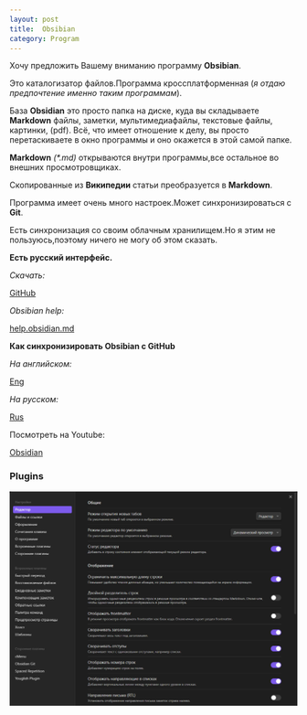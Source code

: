 ```yaml
---
layout: post
title:  Obsibian
category: Program
---
```


Хочу предложить Вашему вниманию программу **Obsibian**.

Это каталогизатор файлов.Программа кроссплатформенная (*я отдаю предпочтение именно таким программам*).

База  **Obsidian**  это просто папка на диске, куда вы складываете **Markdown** файлы, заметки, мультимедиафайлы, текстовые файлы, картинки, (pdf). Всё, что имеет отношение к делу, вы просто перетаскиваете в окно программы и оно окажется в этой самой папке.


**Markdown** *(\*.md)* открываются внутри программы,все остальное во внешних просмотровщиках.

Скопированные из **Википедии** статьи преобразуется в **Markdown**.

Программа имеет очень много настроек.Может синхронизироваться с **Git**.

Есть синхронизация со своим облачным хранилищем.Но я этим не пользуюсь,поэтому ничего не могу об этом сказать.

**Есть русский интерфейс.**

*Скачать:*

[GitHub](https://github.com/obsidianmd/obsidian-releases/releases/)

*Obsibian help:*

[help.obsidian.md](https://help.obsidian.md/Obsidian/Index)

**Как синхронизировать Obsibian с GitHub**

*На английском:*

[Eng](https://dannyhatcher.com/obsidian-git-for-beginners/)

*На русском:*

[Rus](https://teletype.in/@xylyl/SetupObsidianSyncViaGit) 

Посмотреть на Youtube:

[Obsidian](https://vk.com/away.php?to=https%3A%2F%2Fwww.youtube.com%2Fwatch%3Fv%3DIwamz1J40_0&cc_key=)

### Plugins

![Plugin](/img/obsidian_plugin.png)

